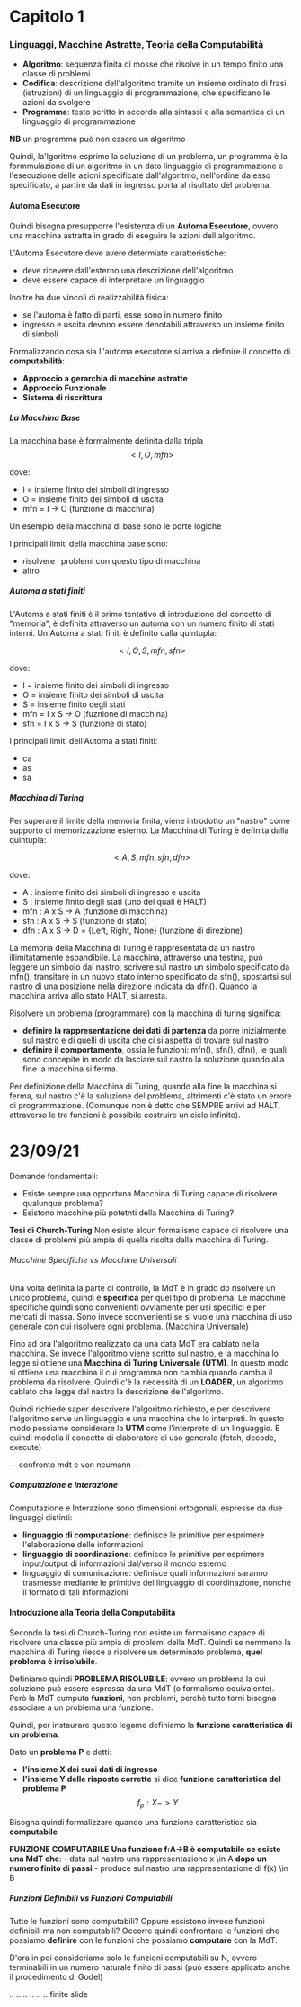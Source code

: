 # Capitolo 1
### Linguaggi, Macchine Astratte, Teoria della Computabilità

- **Algoritmo**: sequenza finita di mosse che risolve in un tempo finito una classe di problemi
- **Codifica**: descrizione dell'algoritmo tramite un insieme ordinato di frasi (istruzioni) di un linguaggio di programmazione, che specificano le azioni da svolgere
- **Programma**: testo scritto in accordo alla sintassi e alla semantica di un linguaggio di programmazione

**NB** un programma può non essere un algoritmo

Quindi, la'lgoritmo esprime la soluzione di un problema, un programma è la formmulazione di un algoritmo in un dato linguaggio di programmazione e l'esecuzione delle
azioni specificate dall'algoritmo, nell'ordine da esso specificato, a partire da dati in ingresso porta al risultato del problema.

#### Automa Esecutore
Quindi bisogna presupporre l'esistenza di un **Automa Esecutore**, ovvero una macchina astratta in grado di eseguire le azioni dell'algoritmo.

L'Automa Esecutore deve avere determiate caratteristiche:
- deve ricevere dall'esterno una descrizione dell'algoritmo
- deve essere capace di interpretare un linguaggio

Inoltre ha due vincoli di realizzabilità fisica:
- se l'automa è fatto di parti, esse sono in numero finito
- ingresso e uscita devono essere denotabili attraverso un insieme finito di simboli

Formalizzando cosa sia L'automa esecutore si arriva a definire il concetto di **computabilità**:
- **Approccio a gerarchia di macchine astratte**
- **Approccio Funzionale**
- **Sistema di riscrittura**

##### La Macchina Base
La macchina base è formalmente definita dalla tripla
$$<I, O, mfn>$$

dove:
- I = insieme finito dei simboli di ingresso
- O = insieme finito dei simboli di uscita
- mfn = I -> O (funzione di macchina)

Un esempio della macchina di base sono le porte logiche

I principali limiti della macchina base sono:
- risolvere i problemi con questo tipo di macchina 
- altro

##### Automa a stati finiti
L'Automa a stati finiti è il primo tentativo di introduzione del concetto di "memoria", è definita attraverso un automa con un numero finito di stati interni.
Un Automa a stati finiti è definito dalla quintupla:

$$<I, O, S, mfn, sfn>$$

dove:
- I = insieme finito dei simboli di ingresso
- O = insieme finito dei simboli di uscita
- S = insieme finito degli stati
- mfn = I x S -> O (fuznione di macchina)
- sfn = I x S -> S (funzione di stato)

I principali limiti dell'Automa a stati finiti:
- ca
- as
- sa

##### Macchina di Turing
Per superare il limite della memoria finita, viene introdotto un "nastro" come supporto di memorizzazione esterno.
La Macchina di Turing è definita dalla quintupla:

$$<A, S, mfn, sfn, dfn>$$

dove:
- A : insieme finito dei simboli di ingresso e uscita
- S : insieme finito degli stati (uno dei quali è HALT)
- mfn : A x S -> A (funzione di macchina)
- sfn : A x S -> S (funzione di stato)
- dfn : A x S -> D = {Left, Right, None} (funzione di direzione)

La memoria della Macchina di Turing è rappresentata da un nastro illimitatamente espandibile. La macchina, attraverso una testina, può leggere un simbolo dal nastro, 
scrivere sul nastro un simbolo specificato da mfn(), transitare in un nuovo stato interno specificato da sfn(), spostartsi sul nastro di una posizione nella direzione
indicata da dfn(). Quando la macchina arriva allo stato HALT, si arresta.

Risolvere un problema (programmare) con la macchina di turing significa:
- **definire la rappresentazione dei dati di partenza** da porre inizialmente sul nastro e di quelli di uscita che ci si aspetta di trovare sul nastro
- **definire il comportamento**, ossia le funzioni: mfn(), sfn(), dfn(), le quali sono concepite in modo da lasciare sul nastro la soluzione quando alla fine
la macchina si ferma.

Per definizione della Macchina di Turing, quando alla fine la macchina si ferma, sul nastro c'è la soluzione del problema, altrimenti c'è stato un errore di 
programmazione. (Comunque non è detto che SEMPRE arrivi ad HALT, attraverso le tre funzioni è possibile costruire un ciclo infinito).

# 23/09/21

Domande fondamentali:
- Esiste sempre una opportuna Macchina di Turing capace di risolvere qualunque problema?
- Esistono macchine più potetnti della Macchina di Turing?

**Tesi di Church-Turing**
Non esiste alcun formalismo capace di risolvere una classe di problemi più ampia di quella risolta dalla macchina di Turing.

###### Macchine Specifiche vs Macchine Universali
Una volta definita la parte di controllo, la MdT è in grado do risolvere un unico problema, quindi è **specifica** per quel tipo di problema.
Le macchine specifiche quindi sono convenienti ovviamente per usi specifici e per mercati di massa. Sono invece sconvenienti se si vuole una macchina di uso generale
con cui risolvere ogni problema. (Macchina Universale)

Fino ad ora l'algoritmo realizzato da una data MdT era cablato nella macchina. Se invece l'algoritmo viene scritto sul nastro, e la macchina lo legge si ottiene
una **Macchina di Turing Universale (UTM)**. In questo modo si ottiene una macchina il cui programma non cambia quando cambia il problema da risolvere. Quindi c'è
la necessità di un **LOADER**, un algoritmo cablato che legge dal nastro la descrizione dell'algoritmo.

Quindi richiede saper descrivere l'algoritmo richiesto, e per descrivere l'algoritmo serve un linguaggio e una macchina che lo interpreti. In questo modo possiamo
considerare la **UTM** come l'interprete di un linguaggio. E quindi modella il concetto di elaboratore di uso generale (fetch, decode, execute)

-- confronto mdt e von neumann --

##### Computazione e Interazione
Computazione e Interazione sono dimensioni ortogonali, espresse da due linguaggi distinti:
- **linguaggio di computazione**: definisce le primitive per esprimere l'elaborazione delle informazioni
- **linguaggio di coordinazione**: definisce le primitive per esprimere input/output di informazioni dal/verso il mondo esterno
- linguaggio di comunicazione: definisce quali informazioni saranno trasmesse mediante le primitive del linguaggio di coordinazione, nonchè il formato di tali informazioni

#### Introduzione alla Teoria della Computabilità
Secondo la tesi di Church-Turing non esiste un formalismo capace di risolvere una classe più ampia di problemi della MdT. Quindi se nemmeno la macchina di Turing
riesce a risolvere un determinato problema, **quel problema è irrisolubile**.

Definiamo quindi **PROBLEMA RISOLUBILE**: ovvero un problema la cui soluzione può essere espressa da una MdT (o formalismo equivalente).
Però la MdT cumputa **funzioni**, non problemi, perchè tutto torni bisogna associare a un problema una funzione.

Quindi, per instaurare questo legame definiamo la **funzione caratteristica di un problema**.

Dato un **problema P** e detti:
- **l'insieme X dei suoi dati di ingresso**
- **l'insieme Y delle risposte corrette**
si dice **funzione caratteristica del problema P** $$f_p:X -> Y$$

Bisogna quindi formalizzare quando una funzione caratteristica sia **computabile**

**FUNZIONE COMPUTABILE**
**Una funzione f:A->B è computabile se esiste una MdT che**:
    - data sul nastro una rappresentazione x \in A
**dopo un numero finito di passi**
    - produce sul nastro una rappresentazione di f(x) \in B

##### Funzioni Definibili vs Funzioni Computabili
Tutte le funzioni sono computabili? Oppure essistono invece funzioni definibili ma non computabili?
Occorre quindi confrontare le funzioni che possiamo **definire** con le funzioni che possiamo **computare** con la MdT.

D'ora in poi consideriamo solo le funzioni computabili su N, ovvero terminabili in un numero naturale finito di passi (può essere applicato anche il procedimento di Godel)

..
..
..
..
..
..
finite slide